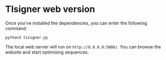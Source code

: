 # TIsigner web version
Once you've installed the dependencies, you can enter the following command:

```python3 tisigner.py```

The local web server will run on ```http://0.0.0.0:5000/```. You can browse the website and start optimising sequences.
